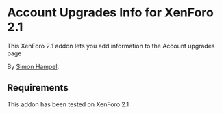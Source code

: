 Account Upgrades Info for XenForo 2.1
=====================================

This XenForo 2.1 addon lets you add information to the Account upgrades page

By [Simon Hampel](https://twitter.com/SimonHampel).

Requirements
------------

This addon has been tested on XenForo 2.1
